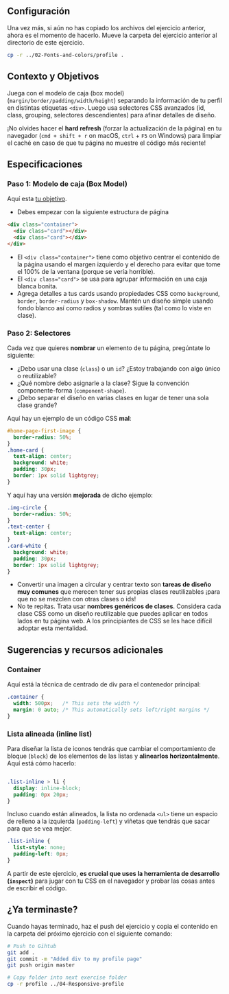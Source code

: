 ## Configuración

Una vez más, si aún no has copiado los archivos del ejercicio anterior, ahora es el momento de hacerlo. Mueve la carpeta del ejercicio anterior al directorio de este ejercicio.

```bash
cp -r ../02-Fonts-and-colors/profile .
```

## Contexto y Objetivos

Juega con el modelo de caja (box model) (`margin/border/padding/width/height`) separando la información de tu perfil en distintas etiquetas `<div>`. Luego usa selectores CSS avanzados (id, class, grouping, selectores descendientes) para afinar detalles de diseño.

¡No olvides hacer el **hard refresh** (forzar la actualización de la página) en tu navegador (`cmd + shift + r` on macOS, `ctrl` + `F5` on Windows) para limpiar el caché en caso de que tu página no muestre el código más reciente!

## Especificaciones

### Paso 1: Modelo de caja (Box Model)

Aquí esta [tu objetivo](https://lewagon.github.io/html-css-challenges/03-box-model-and-selectors/).

- Debes empezar con la siguiente estructura de página

```html
<div class="container">
  <div class="card"></div>
  <div class="card"></div>
</div>
```

- El `<div class="container">` tiene como objetivo centrar el contenido de la página usando el margen izquierdo y el derecho para evitar que tome el 100% de la ventana (porque se vería horrible).
- El  `<div class="card">` se usa para agrupar información en una caja blanca bonita.
- Agrega detalles a tus cards usando propiedades CSS como `background`, `border`, `border-radius` y `box-shadow`. Mantén un diseño simple usando fondo blanco así como radios y sombras sutiles (tal como lo viste en clase).

### Paso 2: Selectores

Cada vez que quieres **nombrar** un elemento de tu página, pregúntate lo siguiente:

- ¿Debo usar una clase (`class`) o un `id`? ¿Estoy trabajando con algo único o reutilizable?
- ¿Qué nombre debo asignarle a la clase? Sigue la convención componente-forma (`component-shape`).
- ¿Debo separar el diseño en varias clases en lugar de tener una sola clase grande?

Aquí hay un ejemplo de un código CSS **mal**:

```css
#home-page-first-image {
  border-radius: 50%;
}
.home-card {
  text-align: center;
  background: white;
  padding: 30px;
  border: 1px solid lightgrey;
}
```

Y aquí hay una versión **mejorada** de dicho ejemplo:

```css
.img-circle {
  border-radius: 50%;
}
.text-center {
  text-align: center;
}
.card-white {
  background: white;
  padding: 30px;
  border: 1px solid lightgrey;
}
```

- Convertir una imagen a circular y centrar texto son **tareas de diseño muy comunes** que merecen tener sus propias clases reutilizables ¡para que no se mezclen con otras clases o ids!
- No te repitas. Trata usar **nombres genéricos de clases**. Considera cada clase CSS como un diseño reutilizable que puedes aplicar en todos lados en tu página web. A los principiantes de CSS se les hace difícil adoptar esta mentalidad.

## Sugerencias y recursos adicionales

### Container

Aquí está la técnica de centrado de div para el contenedor principal:

```css
.container {
  width: 500px;   /* This sets the width */
  margin: 0 auto; /* This automatically sets left/right margins */
}
```
### Lista alineada (inline list)

Para diseñar la lista de iconos tendrás que cambiar el comportamiento de bloque (`block`) de los elementos de las listas y **alinearlos horizontalmente**. Aquí está cómo hacerlo:

```css

.list-inline > li {
  display: inline-block;
  padding: 0px 20px;
}
```

Incluso cuando están alineados, la lista no ordenada `<ul>` tiene un espacio de relleno a la izquierda (`padding-left`) y viñetas que tendrás que sacar para que se vea mejor.

```css
.list-inline {
  list-style: none;
  padding-left: 0px;
}
```

A partir de este ejercicio, **es crucial que uses la herramienta de desarrollo (`inspect`)** para jugar con tu CSS en el navegador y probar las cosas antes de escribir el código.

## ¿Ya terminaste?

Cuando hayas terminado, haz el push del ejercicio y copia el contenido en la carpeta del próximo ejercicio con el siguiente comando:

```bash
# Push to Gihtub
git add .
git commit -m "Added div to my profile page"
git push origin master

# Copy folder into next exercise folder
cp -r profile ../04-Responsive-profile
```

